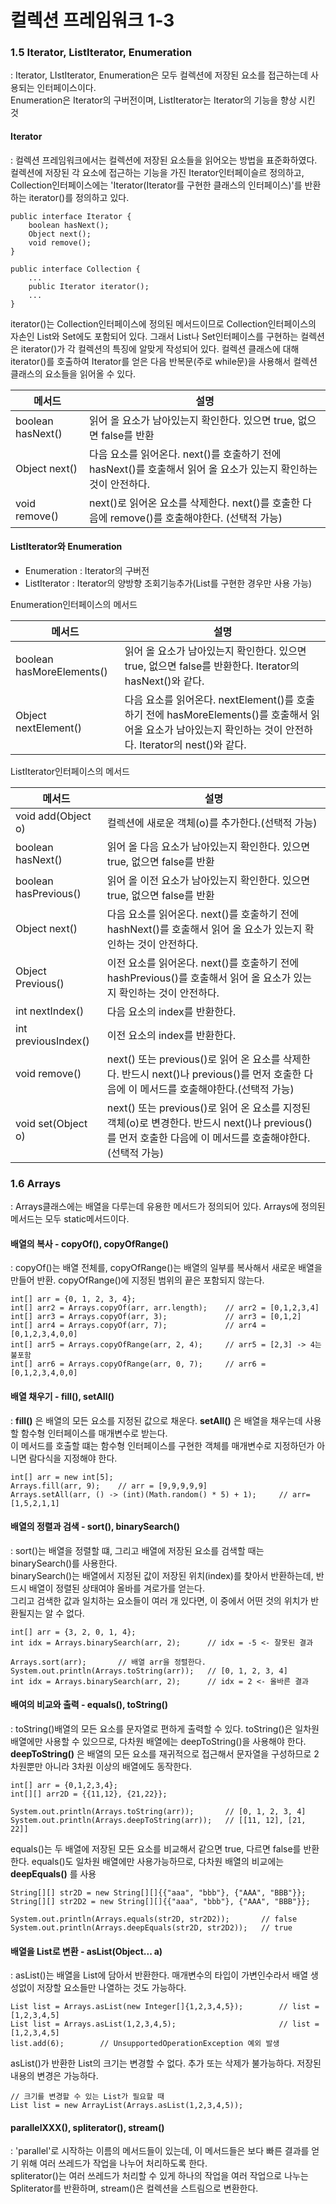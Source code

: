 # 컬렉션 프레임워크 1-3

### 1.5 Iterator, ListIterator, Enumeration
: Iterator, LIstIterator, Enumeration은 모두 컬렉션에 저장된 요소를 접근하는데 사용되는 인터페이스이다.
<br> Enumeration은 Iterator의 구버전이며, ListIterator는 Iterator의 기능을 향상 시킨 것

#### Iterator
: 컬렉션 프레임워크에서는 컬렉션에 저장된 요소들을 읽어오는 방법을 표준화하였다.
컬렉션에 저장된 각 요소에 접근하는 기능을 가진 Iterator인터페이슬르 정의하고,
Collection인터페이스에는 'Iterator(Iterator를 구현한 클래스의 인터페이스)'를 반환하는 iterator()를 정의하고 있다.

```
public interface Iterator {
    boolean hasNext();
    Object next();
    void remove();
}

public interface Collection {
    ...
    public Iterator iterator();
    ...
}
```

iterator()는 Collection인터페이스에 정의된 메서드이므로 Collection인터페이스의 자손인 List와 Set에도 포함되어 있다.
그래서 List나 Set인터페이스를 구현하는 컬렉션은 iterator()가 각 컬렉션의 특징에 알맞게 작성되어 있다.
컬렉션 클래스에 대해 iterator()를 호출하여 Iterator를 얻은 다음 반복문(주로 while문)을 사용해서 컬렉션 클래스의 요소들을 읽어올 수 있다.

| 메서드               | 설명                                                                      |
|-------------------|-------------------------------------------------------------------------|
| boolean hasNext() | 읽어 올 요소가 남아있는지 확인한다. 있으면 true, 없으면 false를 반환                            |
| Object next()     | 다음 요소를 읽어온다. next()를 호출하기 전에 hasNext()를 호출해서 읽어 올 요소가 있는지 확인하는 것이 안전하다. |
| void remove()     | next()로 읽어온 요소를 삭제한다. next()를 호출한 다음에 remove()를 호출해야한다. (선택적 가능)        |


#### ListIterator와 Enumeration
- Enumeration : Iterator의 구버전
- ListIterator : Iterator의 양방향 조회기능추가(List를 구현한 경우만 사용 가능)


Enumeration인터페이스의 메서드

| 메서드                       | 설명                                                                                                            |
|---------------------------|---------------------------------------------------------------------------------------------------------------|
| boolean hasMoreElements() | 읽어 올 요소가 남아있는지 확인한다. 있으면 true, 없으면 false를 반환한다. Iterator의 hasNext()와 같다.                                      |
| Object nextElement()      | 다음 요소를 읽어온다. nextElement()를 호출하기 전에 hasMoreElements()를 호출해서 읽어올 요소가 남아있는지 확인하는 것이 안전하다. Iterator의 nest()와 같다. |

ListIterator인터페이스의 메서드

| 메서드                   | 설명                                                                                                        |
|-----------------------|-----------------------------------------------------------------------------------------------------------|
| void add(Object o)    | 컬렉션에 새로운 객체(o)를 추가한다.(선택적 가능)                                                                             |
| boolean hasNext()     | 읽어 올 다음 요소가 남아있는지 확인한다. 있으면 true, 없으면 false를 반환                                                           |
| boolean hasPrevious() | 읽어 올 이전 요소가 남아있는지 확인한다. 있으면 true, 없으면 false를 반환                                                           |
| Object next()         | 다음 요소를 읽어온다. next()를 호출하기 전에 hashNext()를 호출해서 읽어 올 요소가 있는지 확인하는 것이 안전하다.                                  |
| Object Previous()     | 이전 요소를 읽어온다. next()를 호출하기 전에 hashPrevious()를 호출해서 읽어 올 요소가 있는지 확인하는 것이 안전하다.                              |
| int nextIndex()       | 다음 요소의 index를 반환한다.                                                                                       |
| int previousIndex()   | 이전 요소의 index를 반환한다.                                                                                       |
| void remove()         | next() 또는 previous()로 읽어 온 요소를 삭제한다. 반드시 next()나 previous()를 먼저 호출한 다음에 이 메서드를 호출해야한다.(선택적 가능)            |
| void set(Object o)    | next() 또는 previous()로 읽어 온 요소를 지정된 객체(o)로 변경한다. 반드시 next()나 previous()를 먼저 호출한 다음에 이 메서드를 호출해야한다.(선택적 가능) |


### 1.6 Arrays
: Arrays클래스에는 배열을 다루는데 유용한 메서드가 정의되어 있다. 
Arrays에 정의된 메서드는 모두 static메서드이다.

#### 배열의 복사 - copyOf(), copyOfRange()
: copyOf()는 배열 전체를, copyOfRange()는 배열의 일부를 복사해서 새로운 배열을 만들어 반환.
copyOfRange()에 지정된 범위의 끝은 포함되지 않는다.
```
int[] arr = {0, 1, 2, 3, 4};
int[] arr2 = Arrays.copyOf(arr, arr.length);    // arr2 = [0,1,2,3,4]
int[] arr3 = Arrays.copyOf(arr, 3);             // arr3 = [0,1,2]
int[] arr4 = Arrays.copyOf(arr, 7);             // arr4 = [0,1,2,3,4,0,0]
int[] arr5 = Arrays.copyOfRange(arr, 2, 4);     // arr5 = [2,3] -> 4는 불포함
int[] arr6 = Arrays.copyOfRange(arr, 0, 7);     // arr6 = [0,1,2,3,4,0,0]
```

#### 배열 채우기 - fill(), setAll()
: **fill()** 은 배열의 모든 요소를 지정된 값으로 채운다. **setAll()** 은 배열을 채우는데 사용할 함수형 인터페이스를 매개변수로 받는다.
<br> 이 메서드를 호출할 떄는 함수형 인터페이스를 구현한 객체를 매개변수로 지정하던가 아니면 람다식을 지정해야 한다.

```
int[] arr = new int[5];
Arrays.fill(arr, 9);    // arr = [9,9,9,9,9]
Arrays.setAll(arr, () -> (int)(Math.random() * 5) + 1);     // arr=[1,5,2,1,1]
```

#### 배열의 정렬과 검색 - sort(), binarySearch()
: sort()는 배열을 정렬할 떄, 그리고 배열에 저장된 요소를 검색할 때는 binarySearch()를 사용한다.
<br> binarySearch()는 배열에서 지정된 값이 저장된 위치(index)를 찾아서 반환하는데, 반드시 배열이 정렬된 상태여야 올바를 겨로가를 얻는다.
<br> 그리고 검색한 값과 일치하는 요소들이 여러 개 있다면, 이 중에서 어떤 것의 위치가 반환될지는 알 수 없다.

```
int[] arr = {3, 2, 0, 1, 4};
int idx = Arrays.binarySearch(arr, 2);      // idx = -5 <- 잘못된 결과

Arrays.sort(arr);       // 배열 arr을 정렬한다.
System.out.println(Arrays.toString(arr));   // [0, 1, 2, 3, 4]
int idx = Arrays.binarySearch(arr, 2);      // idx = 2 <- 올바른 결과
```

#### 배여의 비교와 출력 - equals(), toString()
: toString()배열의 모든 요소를 문자열로 편하게 출력할 수 있다. toString()은 일차원 배열에만 사용할 수 있으므로, 다차원 배열에는 deepToString()을 사용해야 한다.
<br> **deepToString()** 은 배열의 모든 요소를 재귀적으로 접근해서 문자열을 구성하므로 2차원뿐만 아니라 3차원 이상의 배열에도 동작한다.

```
int[] arr = {0,1,2,3,4};
int[][] arr2D = {{11,12}, {21,22}};

System.out.println(Arrays.toString(arr));       // [0, 1, 2, 3, 4]
System.out.println(Arrays.deepToString(arr));   // [[11, 12], [21, 22]]
```

equals()는 두 배열에 저장된 모든 요소를 비교해서 같으면 true, 다르면 false를 반환한다.
equals()도 일차원 배열에만 사용가능하므로, 다차원 배열의 비교에는 **deepEquals()** 를 사용
```
String[][] str2D = new String[][]{{"aaa", "bbb"}, {"AAA", "BBB"}};
String[][] str2D2 = new String[][]{{"aaa", "bbb"}, {"AAA", "BBB"}};

System.out.println(Arrays.equals(str2D, str2D2));       // false
System.out.println(Arrays.deepEquals(str2D, str2D2));   // true
```

#### 배열을 List로 변환 - asList(Object... a)
: asList()는 배열을 List에 담아서 반환한다. 매개변수의 타입이 가변인수라서 배열 생성없이 저장할 요소들만 나열하는 것도 가능하다.
```
List list = Arrays.asList(new Integer[]{1,2,3,4,5});        // list = [1,2,3,4,5]
List list = Arrays.asList(1,2,3,4,5);                       // list = [1,2,3,4,5]
list.add(6);        // UnsupportedOperationException 예외 발생
```

asList()가 반환한 List의 크기는 변경할 수 없다. 추가 또는 삭제가 불가능하다.
저장된 내용의 변경은 가능하다.
```
// 크기를 변경할 수 있는 List가 필요할 때
List list = new ArrayList(Arrays.asList(1,2,3,4,5));
```

#### parallelXXX(), spliterator(), stream()
: 'parallel'로 시작하는 이름의 메서드들이 있는데, 이 메서드들은 보다 빠른 결과를 얻기 위해 여러 쓰레드가 작업을 나누어 처리하도록 한다.
<br> spliterator()는 여러 쓰레드가 처리할 수 있게 하나의 작업을 여러 작업으로 나누는 Spliterator를 반환하며, stream()은 컬렉션을 스트림으로 변환한다.
